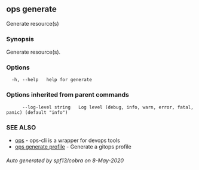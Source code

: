 ## ops generate

Generate resource(s)

### Synopsis

Generate resource(s).

### Options

```
  -h, --help   help for generate
```

### Options inherited from parent commands

```
      --log-level string   Log level (debug, info, warn, error, fatal, panic) (default "info")
```

### SEE ALSO

* [ops](ops.md)	 - ops-cli is a wrapper for devops tools
* [ops generate profile](ops_generate_profile.md)	 - Generate a gitops profile

###### Auto generated by spf13/cobra on 8-May-2020
